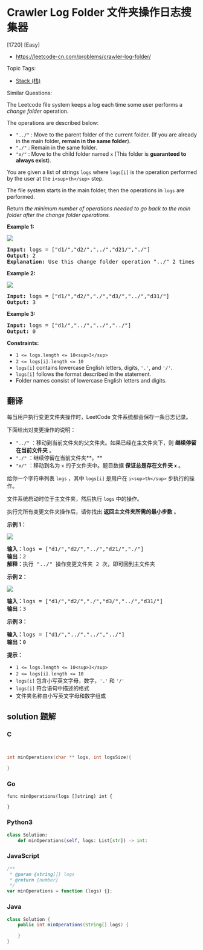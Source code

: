 # Crawler Log Folder 文件夹操作日志搜集器

[1720] [Easy]

- https://leetcode-cn.com/problems/crawler-log-folder/

Topic Tags:

- [Stack (栈)](https://leetcode-cn.com/tag/stack/)

Similar Questions:

The Leetcode file system keeps a log each time some user performs a _change folder_ operation.

The operations are described below:

- `"../"` : Move to the parent folder of the current folder. (If you are already in the main folder, **remain in the same folder**).
- `"./"` : Remain in the same folder.
- `"x/"` : Move to the child folder named `x` (This folder is **guaranteed to always exist**).

You are given a list of strings `logs` where `logs[i]` is the operation performed by the user at the `i<sup>th</sup>` step.

The file system starts in the main folder, then the operations in `logs` are performed.

Return _the minimum number of operations needed to go back to the main folder after the change folder operations._

**Example 1:**

![](https://assets.leetcode.com/uploads/2020/09/09/sample_11_1957.png)

<pre><strong>Input:</strong> logs = ["d1/","d2/","../","d21/","./"]
<strong>Output:</strong> 2
<strong>Explanation: </strong>Use this change folder operation "../" 2 times and go back to the main folder.
</pre>

**Example 2:**

![](https://assets.leetcode.com/uploads/2020/09/09/sample_22_1957.png)

<pre><strong>Input:</strong> logs = ["d1/","d2/","./","d3/","../","d31/"]
<strong>Output:</strong> 3
</pre>

**Example 3:**

<pre><strong>Input:</strong> logs = ["d1/","../","../","../"]
<strong>Output:</strong> 0
</pre>

**Constraints:**

- `1 <= logs.length <= 10<sup>3</sup>`
- `2 <= logs[i].length <= 10`
- `logs[i]` contains lowercase English letters, digits, `'.'`, and `'/'`.
- `logs[i]` follows the format described in the statement.
- Folder names consist of lowercase English letters and digits.

## 翻译

每当用户执行变更文件夹操作时，LeetCode 文件系统都会保存一条日志记录。

下面给出对变更操作的说明：

- `"../"` ：移动到当前文件夹的父文件夹。如果已经在主文件夹下，则 **继续停留在当前文件夹** 。
- `"./"` ：继续停留在当前文件夹**。**
- `"x/"` ：移动到名为 `x` 的子文件夹中。题目数据 **保证总是存在文件夹 `x`** 。

给你一个字符串列表 `logs` ，其中 `logs[i]` 是用户在 `i<sup>th</sup>` 步执行的操作。

文件系统启动时位于主文件夹，然后执行 `logs` 中的操作。

执行完所有变更文件夹操作后，请你找出 **返回主文件夹所需的最小步数** 。

**示例 1：**

![](https://assets.leetcode-cn.com/aliyun-lc-upload/uploads/2020/09/26/sample_11_1957.png)

<pre><strong>输入：</strong>logs = ["d1/","d2/","../","d21/","./"]
<strong>输出：</strong>2
<strong>解释：</strong>执行 "../" 操作变更文件夹 2 次，即可回到主文件夹
</pre>

**示例 2：**

![](https://assets.leetcode-cn.com/aliyun-lc-upload/uploads/2020/09/26/sample_22_1957.png)

<pre><strong>输入：</strong>logs = ["d1/","d2/","./","d3/","../","d31/"]
<strong>输出：</strong>3
</pre>

**示例 3：**

<pre><strong>输入：</strong>logs = ["d1/","../","../","../"]
<strong>输出：</strong>0
</pre>

**提示：**

- `1 <= logs.length <= 10<sup>3</sup>`
- `2 <= logs[i].length <= 10`
- `logs[i]` 包含小写英文字母，数字，`'.'` 和 `'/'`
- `logs[i]` 符合语句中描述的格式
- 文件夹名称由小写英文字母和数字组成

## solution 题解

### C

```c


int minOperations(char ** logs, int logsSize){

}
```

### Go

```golang
func minOperations(logs []string) int {

}
```

### Python3

```python
class Solution:
    def minOperations(self, logs: List[str]) -> int:
```

### JavaScript

```javascript
/**
 * @param {string[]} logs
 * @return {number}
 */
var minOperations = function (logs) {};
```

### Java

```java
class Solution {
    public int minOperations(String[] logs) {

    }
}
```
